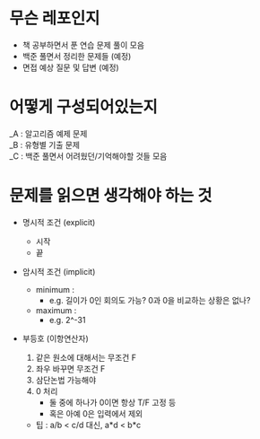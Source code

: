 # 무슨 레포인지
+ 책 공부하면서 푼 연습 문제 풀이 모음 
+ 백준 풀면서 정리한 문제들 (예정)
+ 면접 예상 질문 및 답변 (예정)

# 어떻게 구성되어있는지
_A : 알고리즘 예제 문제\
_B : 유형별 기출 문제\
_C : 백준 풀면서 어려웠던/기억해야할 것들 모음

# 문제를 읽으면 생각해야 하는 것
+ 명시적 조건 (explicit)
    + 시작
    + 끝
+ 암시적 조건 (implicit)
    + minimum : 
        + e.g. 길이가 0인 회의도 가능? 0과 0을 비교하는 상황은 없나?
    + maximum : 
        + e.g. 2^-31
+ 부등호 (이항연산자)
    1) 같은 원소에 대해서는 무조건 F
    2) 좌우 바꾸면 무조건 F
    3) 삼단논법 가능해야
    4) 0 처리
        + 둘 중에 하나가 0이면 항상 T/F 고정 등
        + 혹은 아예 0은 입력에서 제외
    
    + 팁 : a/b < c/d 대신, a\*d < b\*c



  